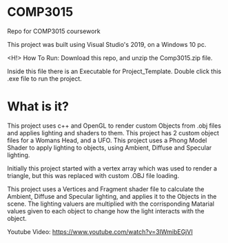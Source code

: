# COMP3015
Repo for COMP3015 coursework

This project was built using Visual Studio's 2019, on a Windows 10 pc.

<H!> How To Run: </H1>
Download this repo, and unzip the Comp3015.zip file.

Inside this file there is an Executable for Project_Template. Double click this .exe file to run the project.

<H1> What is it? </H1>
This project uses c++ and OpenGL to render custom Objects from .obj files and applies lighting and shaders to them. This project has 2 custom object files for a Womans Head, and a UFO. This project uses a Phong Model Shader to apply lighting to objects, using Ambient, Diffuse and Specular lighting.

Initially this project started with a vertex array which was used to render a triangle, but this was replaced with custom .OBJ file loading.

This project uses a Vertices and Fragment shader file to calculate the Ambient, Diffuse and Specular lighting, and applies it to the Objects in the scene. The lighting valuers are multiplied with the corrisponding Matarial values given to each object to change how the light interacts with the object.

Youtube Video: https://www.youtube.com/watch?v=3IWmibEGjVI 
